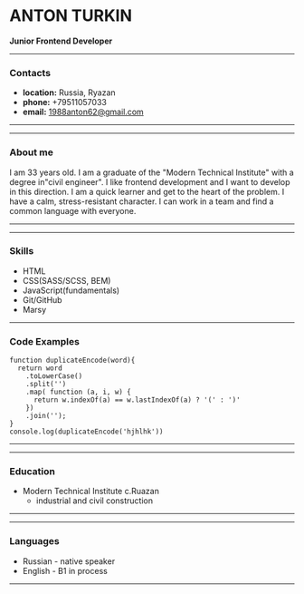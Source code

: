 # ANTON TURKIN

__Junior Frontend Developer__

---

### Contacts
 * __location:__ Russia, Ryazan
 * __phone:__ +79511057033
 * __email:__ 1988anton62@gmail.com

---

---
 
### About me

I am 33 years old. I am a graduate of the "Modern Technical Institute" with a degree in"civil engineer". 
I like frontend development and I want to develop in this direction. I am a quick learner and get to the
heart of the problem. I have a calm, stress-resistant character. I can work in a team and find a common 
language with everyone.

---

---

### Skills

* HTML
* CSS(SASS/SCSS, BEM)
* JavaScript(fundamentals)
* Git/GitHub
* Marsy

---

### Code Examples

```
function duplicateEncode(word){
  return word
    .toLowerCase()
    .split('')
    .map( function (a, i, w) {
      return w.indexOf(a) == w.lastIndexOf(a) ? '(' : ')'
    })
    .join('');
}
console.log(duplicateEncode('hjhlhk'))

```
---

---

### Education

* Modern Technical Institute c.Ruazan
	* industrial and civil construction

---

---

### Languages

* Russian - native speaker
* English - B1 in process

---
